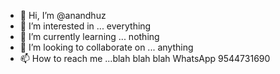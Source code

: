 - 👋 Hi, I’m @anandhuz
- 👀 I’m interested in ... everything 
- 🌱 I’m currently learning ... nothing 
- 💞️ I’m looking to collaborate on ... anything 
- 📫 How to reach me ...blah blah blah WhatsApp 9544731690

<!---
anandhuz/anandhuz is a ✨ special ✨ repository because its `README.md` (this file) appears on your GitHub profile.
You can click the Preview link to take a look at your changes.
--->
